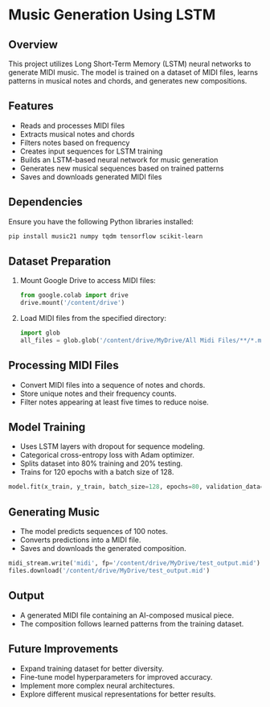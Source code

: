 # Music Generation Using LSTM

## Overview
This project utilizes Long Short-Term Memory (LSTM) neural networks to generate MIDI music. The model is trained on a dataset of MIDI files, learns patterns in musical notes and chords, and generates new compositions.

## Features
- Reads and processes MIDI files
- Extracts musical notes and chords
- Filters notes based on frequency
- Creates input sequences for LSTM training
- Builds an LSTM-based neural network for music generation
- Generates new musical sequences based on trained patterns
- Saves and downloads generated MIDI files

## Dependencies
Ensure you have the following Python libraries installed:
```bash
pip install music21 numpy tqdm tensorflow scikit-learn
```

## Dataset Preparation
1. Mount Google Drive to access MIDI files:
   ```python
   from google.colab import drive
   drive.mount('/content/drive')
   ```
2. Load MIDI files from the specified directory:
   ```python
   import glob
   all_files = glob.glob('/content/drive/MyDrive/All Midi Files/**/*.mid', recursive=True)
   ```

## Processing MIDI Files
- Convert MIDI files into a sequence of notes and chords.
- Store unique notes and their frequency counts.
- Filter notes appearing at least five times to reduce noise.

## Model Training
- Uses LSTM layers with dropout for sequence modeling.
- Categorical cross-entropy loss with Adam optimizer.
- Splits dataset into 80% training and 20% testing.
- Trains for 120 epochs with a batch size of 128.

```python
model.fit(x_train, y_train, batch_size=128, epochs=80, validation_data=(x_test, y_test))
```

## Generating Music
- The model predicts sequences of 100 notes.
- Converts predictions into a MIDI file.
- Saves and downloads the generated composition.

```python
midi_stream.write('midi', fp='/content/drive/MyDrive/test_output.mid')
files.download('/content/drive/MyDrive/test_output.mid')
```

## Output
- A generated MIDI file containing an AI-composed musical piece.
- The composition follows learned patterns from the training dataset.

## Future Improvements
- Expand training dataset for better diversity.
- Fine-tune model hyperparameters for improved accuracy.
- Implement more complex neural architectures.
- Explore different musical representations for better results.

